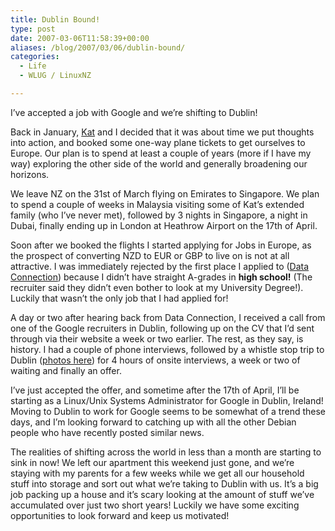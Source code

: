 ```yaml
---
title: Dublin Bound!
type: post
date: 2007-03-06T11:58:39+00:00
aliases: /blog/2007/03/06/dublin-bound/
categories:
  - Life
  - WLUG / LinuxNZ

---
```

I&#8217;ve accepted a job with Google and we&#8217;re shifting to Dublin!

Back in January, [Kat][1] and I decided that it was about time we put thoughts into action, and booked some one-way plane tickets to get ourselves to Europe. Our plan is to spend at least a couple of years (more if I have my way) exploring the other side of the world and generally broadening our horizons. 

We leave NZ on the 31st of March flying on Emirates to Singapore. We plan to spend a couple of weeks in Malaysia visiting some of Kat&#8217;s extended family (who I&#8217;ve never met), followed by 3 nights in Singapore, a night in Dubai, finally ending up in London at Heathrow Airport on the 17th of April. 

Soon after we booked the flights I started applying for Jobs in Europe, as the prospect of converting NZD to EUR or GBP to live on is not at all attractive. I was immediately rejected by the first place I applied to ([Data Connection][2]) because I didn&#8217;t have straight A-grades in **high school!** (The recruiter said they didn&#8217;t even bother to look at my University Degree!). Luckily that wasn&#8217;t the only job that I had applied for!

A day or two after hearing back from Data Connection, I received a call from one of the Google recruiters in Dublin, following up on the CV that I&#8217;d sent through via their website a week or two earlier. The rest, as they say, is history. I had a couple of phone interviews, followed by a whistle stop trip to Dublin ([photos here][3]) for 4 hours of onsite interviews, a week or two of waiting and finally an offer. 

I&#8217;ve just accepted the offer, and sometime after the 17th of April, I&#8217;ll be starting as a Linux/Unix Systems Administrator for Google in Dublin, Ireland! Moving to Dublin to work for Google seems to be somewhat of a trend these days, and I&#8217;m looking forward to catching up with all the other Debian people who have recently posted similar news. 

The realities of shifting across the world in less than a month are starting to sink in now! We left our apartment this weekend just gone, and we&#8217;re staying with my parents for a few weeks while we get all our household stuff into storage and sort out what we&#8217;re taking to Dublin with us. It&#8217;s a big job packing up a house and it&#8217;s scary looking at the amount of stuff we&#8217;ve accumulated over just two short years! Luckily we have some exciting opportunities to look forward and keep us motivated!

 [1]: http://www.katalinabrown.co.nz
 [2]: http://www.dataconnection.com/
 [3]: http://www.mattb.net.nz/gallery/?galerie=Dublin